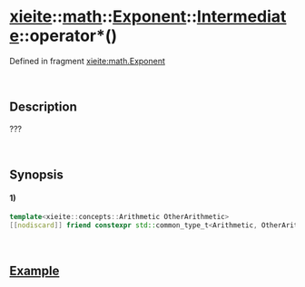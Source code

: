 # [xieite](../../../../../../../../../xieite.md)\:\:[math](../../../../../../../../../math.md)\:\:[Exponent<Arithmetic>](../../../../../../../exponent.md)\:\:[Intermediate](../../../../intermediate.md)\:\:operator\*\(\)
Defined in fragment [xieite:math.Exponent](../../../../../../../../../../src/math/exponent.cpp)

&nbsp;

## Description
???

&nbsp;

## Synopsis
#### 1)
```cpp
template<xieite::concepts::Arithmetic OtherArithmetic>
[[nodiscard]] friend constexpr std::common_type_t<Arithmetic, OtherArithmetic> operator*(OtherArithmetic base, xieite::math::Exponent<Arithmetic>::Intermediate exponent) noexcept
```

&nbsp;

## [Example](../../../../operators/multiply.md)
